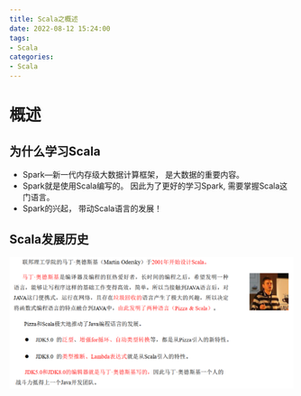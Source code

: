```yaml
---
title: Scala之概述
date: 2022-08-12 15:24:00
tags:
- Scala
categories:
- Scala
---
```


# 概述

## 为什么学习Scala

* Spark—新一代内存级大数据计算框架， 是大数据的重要内容。
* Spark就是使用Scala编写的。 因此为了更好的学习Spark, 需要掌握Scala这门语言。
* Spark的兴起， 带动Scala语言的发展！

## Scala发展历史

![image-20220812154950850](Scala之概述/image-20220812154950850.png)

